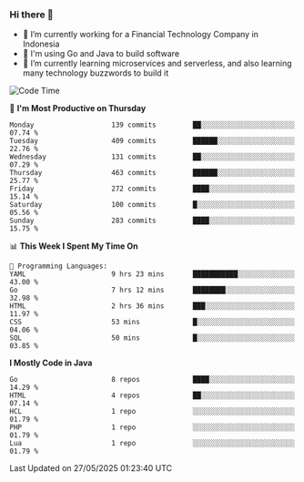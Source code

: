 ### Hi there 👋

<!--
**mazzama/mazzama** is a ✨ _special_ ✨ repository because its `README.md` (this file) appears on your GitHub profile.

Here are some ideas to get you started:

- 🔭 I’m currently working on ...
- 🌱 I’m currently learning ...
- 👯 I’m looking to collaborate on ...
- 🤔 I’m looking for help with ...
- 💬 Ask me about ...
- 📫 How to reach me: ...
- 😄 Pronouns: ...
- ⚡ Fun fact: ...
-->

- 🔭 I’m currently working for a Financial Technology Company in Indonesia
- :gun: I'm using Go and Java to build software
- 🌱 I’m currently learning microservices and serverless, and also learning many technology buzzwords to build it

<!--START_SECTION:waka-->
![Code Time](http://img.shields.io/badge/Code%20Time-3%2C940%20hrs%203%20mins-blue)

📅 **I'm Most Productive on Thursday** 

```text
Monday                   139 commits         ██░░░░░░░░░░░░░░░░░░░░░░░   07.74 % 
Tuesday                  409 commits         ██████░░░░░░░░░░░░░░░░░░░   22.76 % 
Wednesday                131 commits         ██░░░░░░░░░░░░░░░░░░░░░░░   07.29 % 
Thursday                 463 commits         ██████░░░░░░░░░░░░░░░░░░░   25.77 % 
Friday                   272 commits         ████░░░░░░░░░░░░░░░░░░░░░   15.14 % 
Saturday                 100 commits         █░░░░░░░░░░░░░░░░░░░░░░░░   05.56 % 
Sunday                   283 commits         ████░░░░░░░░░░░░░░░░░░░░░   15.75 % 
```


📊 **This Week I Spent My Time On** 

```text
💬 Programming Languages: 
YAML                     9 hrs 23 mins       ███████████░░░░░░░░░░░░░░   43.00 % 
Go                       7 hrs 12 mins       ████████░░░░░░░░░░░░░░░░░   32.98 % 
HTML                     2 hrs 36 mins       ███░░░░░░░░░░░░░░░░░░░░░░   11.97 % 
CSS                      53 mins             █░░░░░░░░░░░░░░░░░░░░░░░░   04.06 % 
SQL                      50 mins             █░░░░░░░░░░░░░░░░░░░░░░░░   03.85 % 
```

**I Mostly Code in Java** 

```text
Go                       8 repos             ████░░░░░░░░░░░░░░░░░░░░░   14.29 % 
HTML                     4 repos             ██░░░░░░░░░░░░░░░░░░░░░░░   07.14 % 
HCL                      1 repo              ░░░░░░░░░░░░░░░░░░░░░░░░░   01.79 % 
PHP                      1 repo              ░░░░░░░░░░░░░░░░░░░░░░░░░   01.79 % 
Lua                      1 repo              ░░░░░░░░░░░░░░░░░░░░░░░░░   01.79 % 
```




 Last Updated on 27/05/2025 01:23:40 UTC
<!--END_SECTION:waka-->
